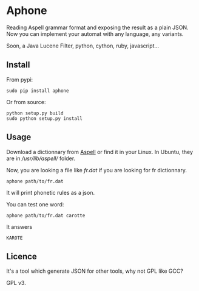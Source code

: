 Aphone
======

Reading Aspell grammar format and exposing the result as a plain JSON.
Now you can implement your automat with any language, any variants.

Soon, a Java Lucene Filter, python, cython, ruby, javascript…

Install
-------

From pypi:

    sudo pip install aphone

Or from source:

    python setup.py build
    sudo python setup.py install

Usage
-----

Download a dictionnary from [Aspell](ftp://ftp.gnu.org/gnu/aspell/dict/0index.html)
or find it in your Linux. In Ubuntu, they are in _/usr/lib/aspell/_ folder.

Now, you are looking a file like _fr.dat_ if you are looking for fr dictionnary.

    aphone path/to/fr.dat

It will print phonetic rules as a json.

You can test one word:

    aphone path/to/fr.dat carotte

It answers

    KAROTE


Licence
-------

It's a tool which generate JSON for other tools, why not GPL like GCC?

GPL v3.
